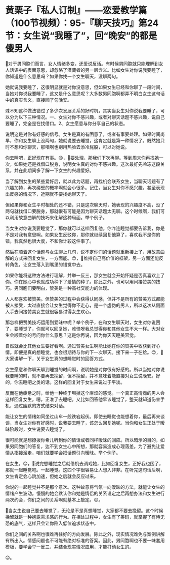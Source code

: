 # 黄栗子『私人订制』——恋爱教学篇（100节视频）：95-『聊天技巧』第24节：女生说“我睡了”，回“晚安”的都是傻男人

🎼对于男同胞们而言，女人情绪多变，还爱说反话。有时候男同胞就只能理解到女人话语中的表面意思，却忽略了潜藏者的另一层含义。比如女生对你说我要睡了，你知道是什么意思吗？如果你找一个女生聊天，没聊两句。

她就说我要睡了，这很明显就是对你没意思，但如果女生已经和你聊了一段时间，当她对你说我要睡了，这又是什么意思呢？大多数男同胞啊都弄不明白女生这句话中的真实含义，直接回了句晚安。

殊不知这种做法错过了多少次发展关系的好时机，其实当女生对你说我要睡了，可以分为以下三种情况。一、女生对你不感兴趣，或者对聊天话题不感兴趣，说自己要睡了，完全是在找借口。2、女生愿意与你分享自己的状态。

说明这是对你有好感的信号。女生是真的有困意了，或者有事要处理。如果时间尚早，你和女生聊上没两句，她就说要去睡觉，这肯定就是第一种情况了。既然她只时不想和你聊天，那咱啊也别用热脸去添冷屁股，可以对她说。

你去睡吧，正好现在有事。😊，🎼要处理，那我们下次再聊。等到周末你再找她一次，如果她还是找借口脱身，说明女生真的对你不感兴趣。这次最好先冷冻这段关系，并在此期间多了解一下女生的兴趣爱好。

当了解到女生的某些爱好后，就以此为话题，再找机会联系女生，当聊天话题有了兴趣加持，再次碰壁的概率啊就会小很多。记住，当女生对你不感兴趣，甚至表现出反感的情况下，近期就不要找她聊天了。

但如果你和女生平时相处的还不错，只是这次聊天时，她表现的兴趣度不高，没了两句就找借口要脱身，那就很有可能是因为聊天话题太无聊。这个时候啊，我们可以利用故意曲解的技巧来化解这种局面。举个例子。

当女生对你说我要睡觉了，那你就可以这样回复他。你咋连睡觉都要告诉我，你是不是对我有意思啊。如果女生反驳你，那你就继续回复他算了，喜欢我不是你的错，我真然也很大度，不和你计较这件事了。

然后在顺着这个话题与女生聊上几句，说不定你们的话题就重新接上了，用故意曲解的方式来回复女生，一方面能。😊，🎼维持自己高价值的框架，另一方面还能反转角色，让女生落入到嘴里的错觉中去。

如果你能将这种方法进行理解，并举一反三，那女生就会开始怀疑是否真喜欢上了你。你在她心中也就成功种下了爱情的种子。除此之外，也可以用间接赞美的技巧。男同胞们要明白，赞美是一种高社交能力的体现。

人人都喜欢被赞美。但赞美的过程中会获得认同感，但并不是所有的赞美方式都能被人接受，太过直接会让女生觉得你不走心，是一个虚伪的男人，所以这次从侧面入手去间接赞美女生就很容易讨得女生欢心。

那怎样把赞美技巧运用到爱昧中呢？举个例子，在和女生聊天时，女生对你说困了，要睡觉了，你就可以回复她，难怪呀我总觉得你和其他女生不大一样。大对女生会顺着你的号问你什么意思？这是你再说，因为你天天睡美容觉。

自然就会比其他女生要好看啊。通过赞美女生啊能让她在你的赞美中收获到好心情。即便是真的想睡觉，也会很期待与你的下一次聊天。接下来一子在给。😊，🎼大家讲解一下，关于女生真的想睡觉时的回答方式。

女生愿意和你聊天聊到睡觉的时间啊，说明她是对你很有好感的。所以当她对你说我要睡的时，就不要再去挽留，但不挽留，并不意味着能直接对女生说晚安。好的，你去睡吧之类的话。这样的回复对于女生来说过于平淡。

反而在他疲惫之时，给他一种终于甩掉这个麻烦的感觉。一个真正高情商的男人会这样回复女生，嗯，正准了去睡吧。又比如回答他早该睡觉了，整天就知道伤害手机，通过幽默的方式结束对话。

能让女生的情绪如同坐过山车一般跌宕起伏。即使去睡觉也能想着你，最后再来谈谈，当女生对你有好感时，说我要去睡了，该怎么回复她呢。当你和女生正处于暧昧阶段时，女生说要去睡觉了。

很可能就是想撩拨你希儿听到你的情话或者同样暧昧的回应。所以暗示的目的，如果男同胞们的答复，达不到女生心中所想，那就容易造成心理落差。为了避免让爱情从指接溜走，咱们就要学会把话题引向暧昧。举个例子。

在女生。😊，🎼说完想睡觉之后就借机去调戏她，比如回复女生，正好我也困了，那就一起睡觉吧。一起睡觉。这四个字很容易让人想入非非。在听完这句话后啊，女生肯定会心跳加速，但她之后就会反应过来。

你说的一起睡觉并不是那个意次。这种故意将气氛一向暧昧的方法，就能让女生的情绪产生波动。慢慢的她会默认你和她是情侣的关系设定之后再想办法和女生进行两次约会，你们之间的关系啊就基本上敲定。😊。

🎼当女生说自己要去睡觉了，无论是不是真想睡觉，大家都不要去挽留。这个时候挽留就是一种抱露需求感的行为。在相处过程中，女生有了筹码，就掌握了有恃无恐的底气，这样只会让你陷入低位追求状态中。

你们之间的关系啊也很难再往好的方向发展。除此之外，现实情况难免与案例讲解有所出入。情感问题也不可能有绝对标准的答案。因此，男同胞啊也不要一味套用模板，要学会举一反三，并结合现实情况应用，才能打动女生的。

😊。